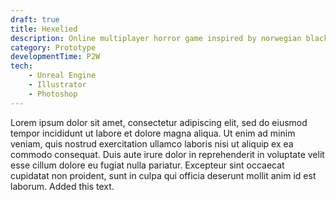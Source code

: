 ```yaml
---
draft: true
title: Hexelied
description: Online multiplayer horror game inspired by norwegian black metal.
category: Prototype
developmentTime: P2W
tech:
    - Unreal Engine
    - Illustrator
    - Photoshop
---
```


Lorem ipsum dolor sit amet, consectetur adipiscing elit, sed do eiusmod tempor incididunt ut labore et dolore magna aliqua. Ut enim ad minim veniam, quis nostrud exercitation ullamco laboris nisi ut aliquip ex ea commodo consequat. Duis aute irure dolor in reprehenderit in voluptate velit esse cillum dolore eu fugiat nulla pariatur. Excepteur sint occaecat cupidatat non proident, sunt in culpa qui officia deserunt mollit anim id est laborum. Added this text.
